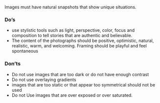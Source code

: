 Images must have natural snapshots that show unique situations.

### Do’s
-	use stylistic tools such as light, perspective, color, focus and composition to tell stories that are authentic and believable.
-	The content of the photographs should be positive, optimistic, natural, realistic, warm, and welcoming. Framing should be playful and feel spontaneous
### Don’ts
-	Do not use images that are too dark or do not have enough contrast
-	Do not use overlaying gradients
-	images that are too static or that appear too symmetrical should not be used
-	Do not Use images that are over exposed or over saturated.
